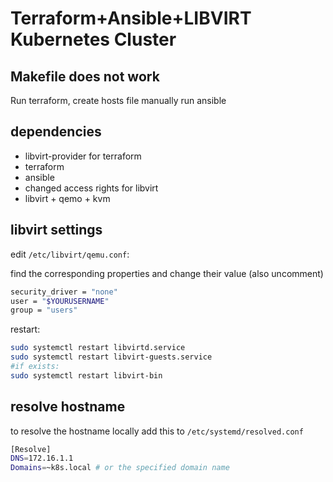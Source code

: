 # Terraform+Ansible+LIBVIRT Kubernetes Cluster

## Makefile does not work

Run terraform,
create hosts file manually
run ansible

## dependencies
- libvirt-provider for terraform
- terraform
- ansible
- changed access rights for libvirt
- libvirt + qemo + kvm

## libvirt settings

edit `/etc/libvirt/qemu.conf`:

find the corresponding properties and change their value (also uncomment)

```bash
security_driver = "none"
user = "$YOURUSERNAME"
group = "users"
```

restart:

```bash
sudo systemctl restart libvirtd.service
sudo systemctl restart libvirt-guests.service
#if exists:
sudo systemctl restart libvirt-bin
```

## resolve hostname

to resolve the hostname locally add this to `/etc/systemd/resolved.conf`

```bash
[Resolve]
DNS=172.16.1.1
Domains=~k8s.local # or the specified domain name
```
